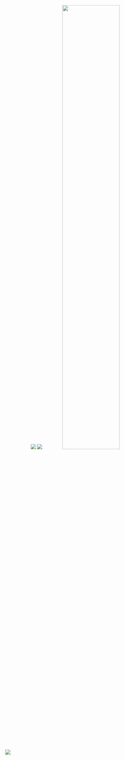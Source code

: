 <div align="center">
  <img src="https://github-readme-stats.vercel.app/api?username=HiamKaito&show_icons=true&line_height=21&show_icons=true&theme=vue">
  <img src="https://github-profile-summary-cards.vercel.app/api/cards/repos-per-language?username=HiamKaito&theme=vue">
  <a href="https://www.hackerrank.com/tangchichung1871"><img width="60%" src="https://hrcdn.net/community-frontend/assets/brand/logo-new-white-green-a5cb16e0ae.svg"></a>
</div>

![](https://komarev.com/ghpvc/?username=HiamKaito&color=blueviolet&style=flat-square&label=Visitors)
